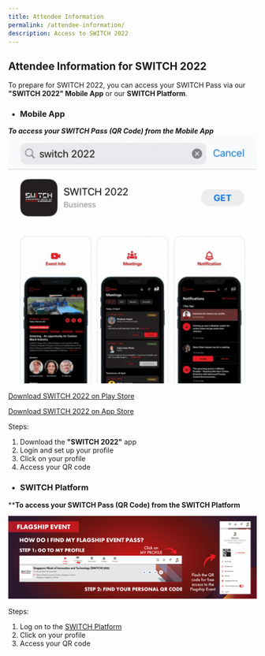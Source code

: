 ```yaml
---
title: Attendee Information
permalink: /attendee-information/
description: Access to SWITCH 2022
---
```

## **Attendee Information for SWITCH 2022**

To prepare for SWITCH 2022, you can access your SWITCH Pass via our **"SWITCH 2022" Mobile App** or our **SWITCH Platform**.


* ###  **Mobile App**
***To access your SWITCH Pass (QR Code) from the Mobile App***
![Access the QR Code from the SWITCH 2022 App](/images/APP%20PLATFORM.gif)

[Download SWITCH 2022 on Play Store](https://play.google.com/store/apps/details?id=com.hubilo.switch2022)

[Download SWITCH 2022 on App Store](https://apps.apple.com/app/switch-2022/id1634193081)

Steps:
1. Download the **"SWITCH 2022"** app
2. Login and set up your profile 
3. Click on your profile   
4. Access your QR code


* ###  **SWITCH Platform** 
****To access your SWITCH Pass (QR Code) from the SWITCH Platform**

![Access the QR Code from the SWITCH Platform](/images/flagship%20event%20banner.png)

Steps:
1. Log on to the [SWITCH Platform](https://community.switchsg.org/login)
2. Click on your profile
3. Access your QR code